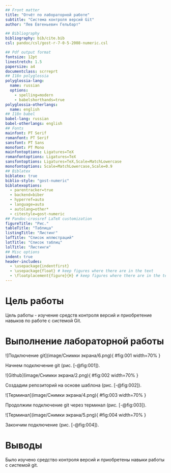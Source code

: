 ```yaml
---
## Front matter
title: "Отчёт по лабораторной работе"
subtitle: "Система контроля версий Git"
author: "Лев Евгеньевич Гельбарт"

## Bibliography
bibliography: bib/cite.bib
csl: pandoc/csl/gost-r-7-0-5-2008-numeric.csl

## Pdf output format
fontsize: 12pt
linestretch: 1.5
papersize: a4
documentclass: scrreprt
## I18n polyglossia
polyglossia-lang:
  name: russian
  options:
	- spelling=modern
	- babelshorthands=true
polyglossia-otherlangs:
  name: english
## I18n babel
babel-lang: russian
babel-otherlangs: english
## Fonts
mainfont: PT Serif
romanfont: PT Serif
sansfont: PT Sans
monofont: PT Mono
mainfontoptions: Ligatures=TeX
romanfontoptions: Ligatures=TeX
sansfontoptions: Ligatures=TeX,Scale=MatchLowercase
monofontoptions: Scale=MatchLowercase,Scale=0.9
## Biblatex
biblatex: true
biblio-style: "gost-numeric"
biblatexoptions:
  - parentracker=true
  - backend=biber
  - hyperref=auto
  - language=auto
  - autolang=other*
  - citestyle=gost-numeric
## Pandoc-crossref LaTeX customization
figureTitle: "Рис."
tableTitle: "Таблица"
listingTitle: "Листинг"
lofTitle: "Список иллюстраций"
lotTitle: "Список таблиц"
lolTitle: "Листинги"
## Misc options
indent: true
header-includes:
  - \usepackage{indentfirst}
  - \usepackage{float} # keep figures where there are in the text
  - \floatplacement{figure}{H} # keep figures where there are in the text
---
```


# Цель работы

Цель работы - изучение средств контроля версий и приобретение навыков по работе с системой Git.

# Выполнение лабораторной работы
![Подключение git](image/Снимки экрана/6.png){ #fig:001 width=70% }

Начнем подключение git (рис. [-@fig:001]).
 
![Github](image/Снимки экрана/2.png){ #fig:002 width=70% }

Создадим репозиторий на основе шаблона (рис. [-@fig:002]).

![Терминал](image/Снимки экрана/4.png){ #fig:003 width=70% }

Продолжим подключение git через терминал (рис. [-@fig:003]).

![Терминал](image/Снимки экрана/5.png){ #fig:004 width=70% }

Закончим подключение (рис. [-@fig:004]).


# Выводы

Было изучено средство контроля версий и приобретены навыки работы с системой git.
